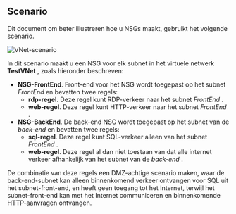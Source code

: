 ## <a name="scenario"></a>Scenario

Dit document om beter illustreren hoe u NSGs maakt, gebruikt het volgende scenario.

![VNet-scenario](./media/virtual-networks-create-nsg-scenario-include/figure1.png)

In dit scenario maakt u een NSG voor elk subnet in het virtuele netwerk **TestVNet** , zoals hieronder beschreven: 

- **NSG-FrontEnd**. Front-end voor het NSG wordt toegepast op het subnet *FrontEnd* en bevatten twee regels:  
    - **rdp-regel**. Deze regel kunt RDP-verkeer naar het subnet *FrontEnd* .
    - **web-regel**. Deze regel kunt HTTP-verkeer naar het subnet *FrontEnd* .
- **NSG-BackEnd**. De back-end NSG wordt toegepast op het subnet van de *back-end* en bevatten twee regels: 
    - **sql-regel**. Deze regel kunt SQL-verkeer alleen van het subnet *FrontEnd* .
    - **web-regel**. Deze regel al dan niet toestaan van dat alle internet verkeer afhankelijk van het subnet van de *back-end* .

De combinatie van deze regels een DMZ-achtige scenario maken, waar de back-end-subnet kan alleen binnenkomend verkeer ontvangen voor SQL uit het subnet-front-end, en heeft geen toegang tot het Internet, terwijl het subnet-front-end kan met het Internet communiceren en binnenkomende HTTP-aanvragen ontvangen.
 
